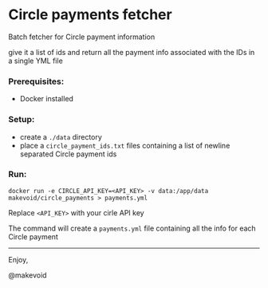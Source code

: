 # Circle payments fetcher

Batch fetcher for Circle payment information

give it a list of ids and return all the payment info associated with the IDs in a single YML file

### Prerequisites:

- Docker installed

### Setup:

- create a `./data` directory 
- place a `circle_payment_ids.txt` files containing a list of newline separated Circle payment ids

### Run:

    docker run -e CIRCLE_API_KEY=<API_KEY> -v data:/app/data makevoid/circle_payments > payments.yml

Replace `<API_KEY>` with your cirle API key

The command will create a `payments.yml` file containing all the info for each Circle payment


---

Enjoy,

@makevoid
